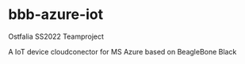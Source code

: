 # bbb-azure-iot

Ostfalia SS2022 Teamproject

A IoT device cloudconector for MS Azure based on BeagleBone Black


